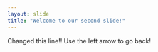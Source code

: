 ```yaml
---
layout: slide
title: "Welcome to our second slide!"
---
```

Changed this line!!
Use the left arrow to go back!
